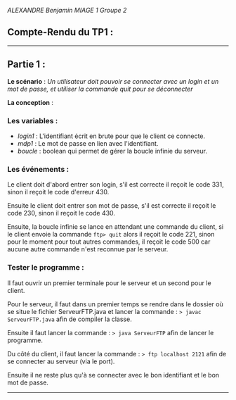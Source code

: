 *ALEXANDRE Benjamin*
*MIAGE 1*
*Groupe 2*

## Compte-Rendu du TP1 : 

---

##  Partie 1 : 

**Le scénario** : *Un utilisateur doit pouvoir se connecter avec un login et un mot de passe, et utiliser la commande quit pour se déconnecter* 

**La conception** : 

### Les variables : 

- *login1* : L'identifiant écrit en brute pour que le client ce connecte.
- *mdp1* : Le mot de passe en lien avec l'identifiant.
- *boucle* : boolean qui permet de gérer la boucle infinie du serveur.

### Les événements : 

Le client doit d'abord entrer son login, s'il est correcte il reçoit le code 331, sinon il reçoit le code d'erreur 430.

Ensuite le client doit entrer son mot de passe, s'il est correcte il reçoit le code 230, sinon il reçoit le code 430.

Ensuite, la boucle infinie se lance en attendant une commande du client, si le client envoie la commande  `ftp> quit` alors il reçoit le code 221, sinon pour le moment pour tout autres commandes, il reçoit le code 500 car aucune autre commande n'est reconnue par le serveur.

### Tester le programme :

Il faut ouvrir un premier terminale pour le serveur et un second pour le client.

Pour le serveur, il faut dans un premier temps se rendre dans le dossier où se situe le fichier ServeurFTP.java et lancer la commande : `> javac ServeurFTP.java`  afin de compiler la classe.

Ensuite il faut lancer la commande : `> java ServeurFTP` afin de lancer le programme. 

Du côté du client, il faut lancer la commande : `> ftp localhost 2121` afin de se connecter au serveur (via le port).

Ensuite il ne reste plus qu'à se connecter avec le bon identifiant et le bon mot de passe.

---